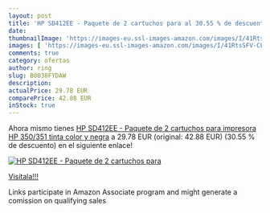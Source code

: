 ```yaml
---
layout: post
title: 'HP SD412EE - Paquete de 2 cartuchos para al 30.55 % de descuento'
date: 
thumbnailImage: 'https://images-eu.ssl-images-amazon.com/images/I/41RtsSFV-CL._SL200_.jpg'
images: [ 'https://images-eu.ssl-images-amazon.com/images/I/41RtsSFV-CL._SL200_.jpg' ]
comments: true
category: ofertas
author: ring
slug: B0038FYDAW
description:
actualPrice: 29.78 EUR
comparePrice: 42.88 EUR
inStock: true
---
```


Ahora mismo tienes [HP SD412EE - Paquete de 2 cartuchos para impresora HP 350/351  tinta color y negra](https://www.amazon.es/dp/B0038FYDAW/?tag=tolees-21) a 29.78 EUR (original: 42.88 EUR) (30.55 %  de descuento) en el siguiente enlace!

[![HP SD412EE - Paquete de 2 cartuchos para](https://images-eu.ssl-images-amazon.com/images/I/41RtsSFV-CL._SL200_.jpg)](https://www.amazon.es/dp/B0038FYDAW/?tag=tolees-21)

[Visítala!!!](https://www.amazon.es/dp/B0038FYDAW/?tag=tolees-21)

Links participate in Amazon Associate program and might generate a comission on qualifying sales
